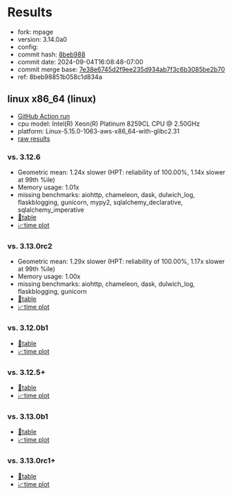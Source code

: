 # Results

- fork: mpage
- version: 3.14.0a0
- config: 
- commit hash: [8beb988](https://github.com/mpage/cpython/commit/8beb988)
- commit date: 2024-09-04T16:08:48-07:00
- commit merge base: [7e38e6745d2f9ee235d934ab7f3c6b3085be2b70](https://github.com/mpage/cpython/commit/7e38e6745d2f9ee235d934ab7f3c6b3085be2b70)
- ref: 8beb98851b058c1d834a

## linux x86_64 (linux)

- [GitHub Action run](https://github.com/facebookexperimental/free-threading-benchmarking/actions/runs/10713038292)
- cpu model: Intel(R) Xeon(R) Platinum 8259CL CPU @ 2.50GHz
- platform: Linux-5.15.0-1063-aws-x86_64-with-glibc2.31
- [raw results](bm-20240904-linux-x86_64-mpage-8beb98851b058c1d834a-3.14.0a0-8beb988.json)

### vs. 3.12.6

- Geometric mean: 1.24x slower (HPT: reliability of 100.00%, 1.14x slower at 99th %ile)
- Memory usage: 1.01x
- missing benchmarks: aiohttp, chameleon, dask, dulwich_log, flaskblogging, gunicorn, mypy2, sqlalchemy_declarative, sqlalchemy_imperative
- [📄table](bm-20240904-linux-x86_64-mpage-8beb98851b058c1d834a-3.14.0a0-8beb988-vs-3.12.6.md)
- [📈time plot](bm-20240904-linux-x86_64-mpage-8beb98851b058c1d834a-3.14.0a0-8beb988-vs-3.12.6.svg)

### vs. 3.13.0rc2

- Geometric mean: 1.29x slower (HPT: reliability of 100.00%, 1.17x slower at 99th %ile)
- Memory usage: 1.00x
- missing benchmarks: aiohttp, chameleon, dask, dulwich_log, flaskblogging, gunicorn
- [📄table](bm-20240904-linux-x86_64-mpage-8beb98851b058c1d834a-3.14.0a0-8beb988-vs-3.13.0rc2.md)
- [📈time plot](bm-20240904-linux-x86_64-mpage-8beb98851b058c1d834a-3.14.0a0-8beb988-vs-3.13.0rc2.svg)

### vs. 3.12.0b1

- [📄table](bm-20240904-linux-x86_64-mpage-8beb98851b058c1d834a-3.14.0a0-8beb988-vs-3.12.0b1.md)
- [📈time plot](bm-20240904-linux-x86_64-mpage-8beb98851b058c1d834a-3.14.0a0-8beb988-vs-3.12.0b1.svg)

### vs. 3.12.5+

- [📄table](bm-20240904-linux-x86_64-mpage-8beb98851b058c1d834a-3.14.0a0-8beb988-vs-3.12.5%2B.md)
- [📈time plot](bm-20240904-linux-x86_64-mpage-8beb98851b058c1d834a-3.14.0a0-8beb988-vs-3.12.5%2B.svg)

### vs. 3.13.0b1

- [📄table](bm-20240904-linux-x86_64-mpage-8beb98851b058c1d834a-3.14.0a0-8beb988-vs-3.13.0b1.md)
- [📈time plot](bm-20240904-linux-x86_64-mpage-8beb98851b058c1d834a-3.14.0a0-8beb988-vs-3.13.0b1.svg)

### vs. 3.13.0rc1+

- [📄table](bm-20240904-linux-x86_64-mpage-8beb98851b058c1d834a-3.14.0a0-8beb988-vs-3.13.0rc1%2B.md)
- [📈time plot](bm-20240904-linux-x86_64-mpage-8beb98851b058c1d834a-3.14.0a0-8beb988-vs-3.13.0rc1%2B.svg)


